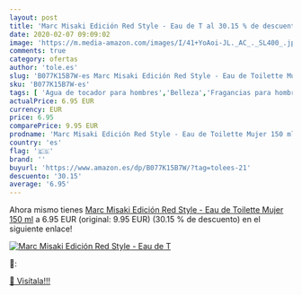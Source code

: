 ```yaml
---
layout: post
title: 'Marc Misaki Edición Red Style - Eau de T al 30.15 % de descuento'
date: 2020-02-07 09:09:02
image: 'https://m.media-amazon.com/images/I/41+YoAoi-JL._AC_._SL400_.jpg'
comments: true
category: ofertas
author: 'tole.es'
slug: 'B077K15B7W-es Marc Misaki Edición Red Style - Eau de Toilette Mujer 150 ml'
sku: 'B077K15B7W-es'
tags: [ 'Agua de tocador para hombres','Belleza','Fragancias para hombres','Perfumes y fragancias','Productos para el cuidado de la piel','Sets y juegos para el cuidado de la piel','de','eau','toilette', ]
actualPrice: 6.95 EUR
currency: EUR
price: 6.95
comparePrice: 9.95 EUR
prodname: 'Marc Misaki Edición Red Style - Eau de Toilette Mujer 150 ml'
country: 'es'
flag: '🇪🇸'
brand: ''
buyurl: 'https://www.amazon.es/dp/B077K15B7W/?tag=tolees-21'
descuento: '30.15'
average: '6.95'
---
```


Ahora mismo tienes [Marc Misaki Edición Red Style - Eau de Toilette Mujer 150 ml](https://www.amazon.es/dp/B077K15B7W/?tag=tolees-21) a 6.95 EUR (original: 9.95 EUR) (30.15 %  de descuento) en el siguiente enlace!

[![Marc Misaki Edición Red Style - Eau de T](https://m.media-amazon.com/images/I/41+YoAoi-JL._AC_._SL400_.jpg)](https://www.amazon.es/dp/B077K15B7W/?tag=tolees-21)

🔎:


[🛒 Visítala!!!](https://www.amazon.es/dp/B077K15B7W/?tag=tolees-21)
